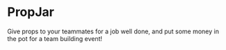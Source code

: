 # PropJar
Give props to your teammates for a job well done, and put some money in the pot for a team building event!
